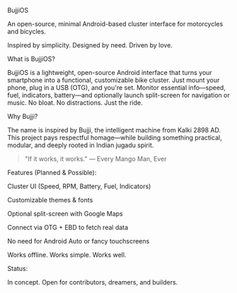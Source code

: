 
BujjiOS

An open-source, minimal Android-based cluster interface for motorcycles and bicycles.

Inspired by simplicity. Designed by need. Driven by love.

What is BujjiOS?

BujjiOS is a lightweight, open-source Android interface that turns your smartphone into a functional, customizable bike cluster. Just mount your phone, plug in a USB (OTG), and you're set. Monitor essential info—speed, fuel, indicators, battery—and optionally launch split-screen for navigation or music.
No bloat. No distractions. Just the ride.

Why Bujji?

The name is inspired by Bujji, the intelligent machine from Kalki 2898 AD. This project pays respectful homage—while building something practical, modular, and deeply rooted in Indian jugadu spirit.

> "If it works, it works."
— Every Mango Man, Ever

Features (Planned & Possible):

Cluster UI (Speed, RPM, Battery, Fuel, Indicators)

Customizable themes & fonts

Optional split-screen with Google Maps

Connect via OTG + EBD to fetch real data

No need for Android Auto or fancy touchscreens

Works offline. Works simple. Works well.


Status:

In concept. Open for contributors, dreamers, and builders.


